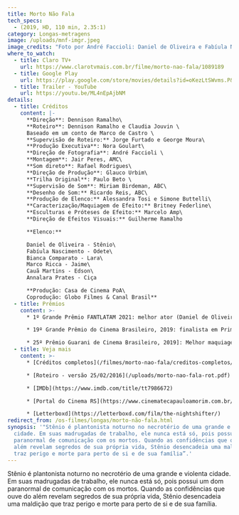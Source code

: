 ```yaml
---
title: Morto Não Fala
tech_specs:
  - (2019, HD, 110 min, 2.35:1)
category: Longas-metragens
image: /uploads/mnf-imgr.jpeg
image_credits: "Foto por André Faccioli: Daniel de Oliveira e Fabíula Nascimento"
where_to_watch:
  - title: Claro TV+
    url: https://www.clarotvmais.com.br/filme/morto-nao-fala/1089189
  - title: Google Play
    url: https://play.google.com/store/movies/details?id=oKezLtSWvms.P&pli=1
  - title: Trailer - YouTube
    url: https://youtu.be/ML4nEpAjbNM
details:
  - title: Créditos
    content: |-
      **Direção**: Dennison Ramalho\
      **Roteiro**: Dennison Ramalho e Claudia Jouvin \
      Baseado em um conto de Marco de Castro \
      **Supervisão de Roteiro:** Jorge Furtado e George Moura\
      **Produção Executiva**: Nora Goulart\
      **Direção de Fotografia**: André Faccioli \
      **Montagem**: Jair Peres, AMC\
      **Som direto**: Rafael Rodrigues\
      **Direção de Produção**: Glauco Urbim\
      **Trilha Original**: Paulo Beto \
      **Supervisão de Som**: Miriam Birdeman, ABC\
      **Desenho de Som:** Ricardo Reis, ABC\
      **Produção de Elenco:** Alessandra Tosi e Simone Buttelli\
      **Caracterização/Maquiagem de Efeito:** Britney Federline\
      **Esculturas e Próteses de Efeito:** Marcelo Amp\
      **Direção de Efeitos Visuais:** Guilherme Ramalho

      **Elenco:** 

      Daniel de Oliveira - Stênio\
      Fabíula Nascimento - Odete\
      Bianca Comparato - Lara\
      Marco Ricca - Jaime\
      Cauã Martins - Edson\
      Annalara Prates - Ciça

      **Produção: Casa de Cinema PoA\
      Coprodução: Globo Filmes & Canal Brasil**
  - title: Prêmios
    content: >-
      * 1º Grande Prêmio FANTLATAM 2021: melhor ator (Daniel de Oliveira)

      * 19º Grande Prêmio do Cinema Brasileiro, 2019: finalista em Primeira direção de longa-metragem, Melhor ator (Daniel de Oliveira), Efeitos visuais (Hugo Gurgel, Guilherme Ramalho, Eduardo Schaal) e Melhor maquilagem (Britney Federline)

      * 25º Prêmio Guarani de Cinema Brasileiro, 2019]: Melhor maquiagem, Melhores efeitos visuais (também finalista em Roteiro adaptado e Melhor ator (Daniel de Oliveira)
  - title: Veja mais
    content: >-
      * [Créditos completos](/filmes/morto-nao-fala/creditos-completos/)

      * [Roteiro - versão 25/02/2016](/uploads/morto-nao-fala-rot.pdf)

      * [IMDb](https://www.imdb.com/title/tt7986672)

      * [Portal do Cinema RS](https://www.cinematecapauloamorim.com.br/portaldocinemagaucho/1189/morto-nao-fala)

      * [Letterboxd](https://letterboxd.com/film/the-nightshifter/)
redirect_from: /os-filmes/longas/morto-não-fala.html
synopsis: '"Stênio é plantonista noturno no necrotério de uma grande e violenta
  cidade. Em suas madrugadas de trabalho, ele nunca está só, pois possui um dom
  paranormal de comunicação com os mortos. Quando as confidências que ouve do
  além revelam segredos de sua própria vida, Stênio desencadeia uma maldição que
  traz perigo e morte para perto de si e de sua família”.'
---
```

Stênio é plantonista noturno no necrotério de uma grande e violenta cidade. Em suas madrugadas de trabalho, ele nunca está só, pois possui um dom paranormal de comunicação com os mortos. Quando as confidências que ouve do além revelam segredos de sua própria vida, Stênio desencadeia uma maldição que traz perigo e morte para perto de si e de sua família.
